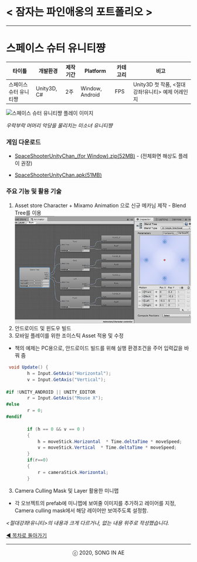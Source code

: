 ﻿
# < 잠자는 파인애옹의 포트폴리오 >

----------



# 스페이스 슈터 유니티쨩


| 타이틀 | 개발환경 | 제작기간 | Platform |  카테고리 | 비고 
| ---- | ---- | ---- | ---- | ---- | ---- 
| 스페이스 슈터 유니티쨩 | Unity3D, C# | 2주 | Window, Android | FPS | Unity3D 첫 작품, <절대강좌!유니티> 예제 어레인지 


![스페이스 슈터 유니티쨩 플레이 이미지](unitychan_shooter.gif)  

*우락부락 머머리 악당을 물리치는 미소녀 유니티쨩*

### 게임 다운로드 
- [SpaceShooterUnityChan_(for Window).zip(52MB)](https://drive.google.com/file/d/1t7QU2IXR2Jri65ziDTloHT34cgnVfQKO) - (전체화면 해상도 플레이 권장) 

- [SpaceShooterUnityChan.apk(51MB)](https://drive.google.com/open?id=1NFBMbCH-Ee_4T5q2HKA0Q-IFbq7ibfGi)

### 주요 기능 및 활용 기술
1. Asset store Character + Mixamo Animation 으로 신규 메카님 제작 - Blend Tree를 이용
![블렌더트리를 이용한 애니메이터 이미지](blendTree.JPG)  
2. 안드로이드 및 윈도우 빌드  
3. 모바일 플레이를 위한 조이스틱 Asset 적용 및 수정  
- 책의 예제는 PC용으로, 안드로이드 빌드를 위해 실행 환경조건을 주어 입력값을 바꿔 줌
```C#
 void Update() {
        h = Input.GetAxis("Horizontal");
        v = Input.GetAxis("Vertical");

#if !UNITY_ANDROID || UNITY_EDITOR
        r = Input.GetAxis("Mouse X");
#else
        r = 0;
#endif

        if (h == 0 && v == 0 )
        {
            h = moveStick.Horizontal  * Time.deltaTime * moveSpeed;
            v = moveStick.Vertical  * Time.deltaTime * moveSpeed;
        }
        if(r==0)
        {
            r = cameraStick.Horizontal;
        }
 ```
3. Camera Culling Mask 및 Layer 활용한 미니맵  
- 각 오브젝트의 prefab에 미니맵에 보여줄 이미지를 추가하고 레이어를 지정, Camera culling mask에서 해당 레이어만 보여주도록 설정함.  

*<절대강좌!유니티>의 내용과 크게 다르거나, 없는 내용 위주로 작성했습니다.*




[◀ 목차로 돌아가기](https://github.com/Song-In-Love/pinaeongs-portfolios/blob/master/README.md#목차)


----------
<center> ⓒ 2020, SONG IN AE </center>

